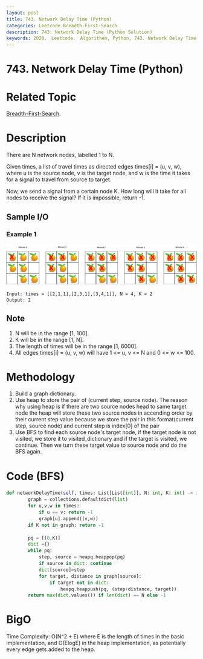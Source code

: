 ```yaml
---
layout: post
title: 743. Network Delay Time (Python)
categories: Leetcode Breadth-First-Search
description: 743. Network Delay Time (Python Solution)
keywords: 2020， Leetcode， Algorithem, Python, 743. Network Delay Time, zhenyu, Breadth-First-Search, BFS, Breadth First Search
---
```


# 743. Network Delay Time (Python)

# Related Topic
<a href="/categories/#Breadth-First-Search" target="_blank"> Breadth-First-Search</a>.

# Description
There are N network nodes, labelled 1 to N.

Given times, a list of travel times as directed edges times[i] = (u, v, w), where u is the source node, v is the target node, and w is the time it takes for a signal to travel from source to target.

Now, we send a signal from a certain node K. How long will it take for all nodes to receive the signal? If it is impossible, return -1.


## Sample I/O

### Example 1
![orange](/images/blog/oranges.png)
```
Input: times = [[2,1,1],[2,3,1],[3,4,1]], N = 4, K = 2
Output: 2
```

## Note
1. N will be in the range [1, 100].
2. K will be in the range [1, N].
3. The length of times will be in the range [1, 6000].
4. All edges times[i] = (u, v, w) will have 1 <= u, v <= N and 0 <= w <= 100.

# Methodology
1. Build a graph dictionary.
2. Use heap to store the pair of (current step, source node). The reason why using heap is if there are two source nodes head to same target node the heap will store these two source nodes in accending order by their current step value because we store the pair in this format(current step, source node) and current step is index[0] of the pair
3. Use BFS to find each source node's target node, if the target node is not visited, we store it to visited_dictionary and if the target is visited, we continue. Then we turn these target value to source node and do the BFS again.

# Code (BFS)
```python
def networkDelayTime(self, times: List[List[int]], N: int, K: int) -> int:
        graph = collections.defaultdict(list)
        for u,v,w in times:
            if u == v: return -1
            graph[u].append((v,w))
        if K not in graph: return -1
        
        pq = [(0,K)]
        dict ={}
        while pq:
            step, source = heapq.heappop(pq)
            if source in dict: continue
            dict[source]=step
            for target, distance in graph[source]:
                if target not in dict:
                    heapq.heappush(pq, (step+distance, target))
        return max(dict.values()) if len(dict) == N else -1
```
# BigO
Time Complexity: O(N^2 + E) where E is the length of times in the basic implementation, and O(ElogE) in the heap implementation, as potentially every edge gets added to the heap.
